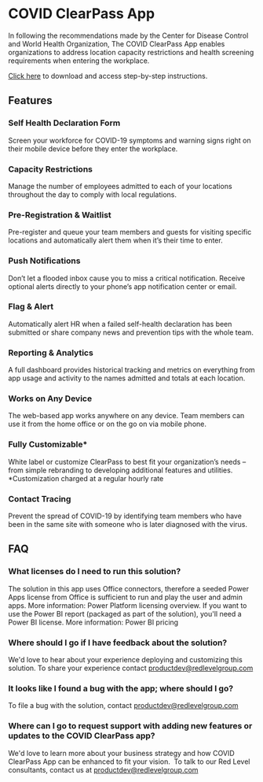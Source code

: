 # COVID ClearPass App
In following the recommendations made by the Center for Disease Control and World Health Organization, The COVID ClearPass App enables organizations to address location capacity restrictions and health screening requirements when entering the workplace.

[Click here](https://redlevelgroup.com/contact-red-level/clearpass-webinar/) to download and access step-by-step instructions.

## Features

### Self Health Declaration Form
Screen your workforce for COVID-19 symptoms and warning signs right on their mobile device before they enter the workplace.

### Capacity Restrictions
Manage the number of employees admitted to each of your locations throughout the day to comply with local regulations.

### Pre-Registration & Waitlist
Pre-register and queue your team members and guests for visiting specific locations and automatically alert them when it’s their time to enter.

### Push Notifications
Don’t let a flooded inbox cause you to miss a critical notification. Receive optional alerts directly to your phone’s app notification center or email.

### Flag & Alert
Automatically alert HR when a failed self-health declaration has been submitted or share company news and prevention tips with the whole team.

### Reporting & Analytics
A full dashboard provides historical tracking and metrics on everything from app usage and activity to the names admitted and totals at each location.

### Works on Any Device
The web-based app works anywhere on any device. Team members can use it from the home office or on the go on via mobile phone.

### Fully Customizable*
White label or customize ClearPass to best fit your organization’s needs – from simple rebranding to developing additional features and utilities.
*Customization charged at a regular hourly rate

### Contact Tracing
Prevent the spread of COVID-19 by identifying team members who have been in the same site with someone who is later diagnosed with the virus.

## FAQ

### What licenses do I need to run this solution?
The solution in this app uses Office connectors, therefore a seeded Power Apps license from Office is sufficient to run and play the user and admin apps. More information: Power Platform licensing overview. If you want to use the Power BI report (packaged as part of the solution), you'll need a Power BI license. More information: Power BI pricing

### Where should I go if I have feedback about the solution?

We'd love to hear about your experience deploying and customizing this solution. To share your experience contact productdev@redlevelgroup.com

### It looks like I found a bug with the app; where should I go?
To file a bug with the solution, contact productdev@redlevelgroup.com

### Where can I go to request support with adding new features or updates to the COVID ClearPass app?
We'd love to learn more about your business strategy and how COVID ClearPass App can be enhanced to fit your vision.  To talk to our Red Level consultants, contact us at productdev@redlevelgroup.com
